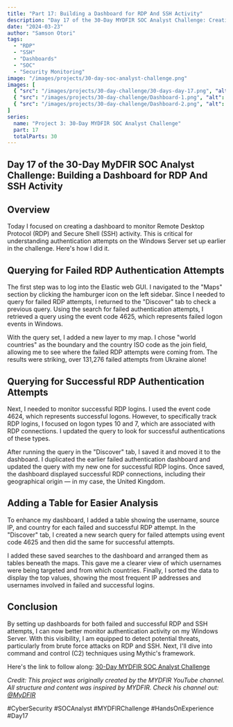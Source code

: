 ```yaml
---
title: "Part 17: Building a Dashboard for RDP And SSH Activity"
description: "Day 17 of the 30-Day MYDFIR SOC Analyst Challenge: Creating comprehensive dashboards to monitor and analyze RDP and SSH authentication attempts."
date: "2024-03-23"
author: "Samson Otori"
tags:
  - "RDP"
  - "SSH"
  - "Dashboards"
  - "SOC"
  - "Security Monitoring"
image: "/images/projects/30-day-soc-analyst-challenge.png"
images: [
  { "src": "/images/projects/30-day-challenge/30-days-day-17.png", "alt": "30 Days MYDFIR SOC Analyst Challenge Day 17" },
  { "src": "/images/projects/30-day-challenge/Dashboard-1.png", "alt": "RDP Authentication Dashboard Overview" },
  { "src": "/images/projects/30-day-challenge/Dashboard-2.png", "alt": "Detailed Authentication Analysis Dashboard" }
]
series:
  name: "Project 3: 30-Day MYDFIR SOC Analyst Challenge"
  part: 17
  totalParts: 30
---
```


## Day 17 of the 30-Day MyDFIR SOC Analyst Challenge: Building a Dashboard for RDP And SSH Activity

## Overview

Today I focused on creating a dashboard to monitor Remote Desktop Protocol (RDP) and Secure Shell (SSH) activity. This is critical for understanding authentication attempts on the Windows Server set up earlier in the challenge. Here's how I did it.

## Querying for Failed RDP Authentication Attempts

The first step was to log into the Elastic web GUI. I navigated to the "Maps" section by clicking the hamburger icon on the left sidebar. Since I needed to query for failed RDP attempts, I returned to the "Discover" tab to check a previous query. Using the search for failed authentication attempts, I retrieved a query using the event code 4625, which represents failed logon events in Windows.

With the query set, I added a new layer to my map. I chose "world countries" as the boundary and the country ISO code as the join field, allowing me to see where the failed RDP attempts were coming from. The results were striking, over 131,276 failed attempts from Ukraine alone!

## Querying for Successful RDP Authentication Attempts

Next, I needed to monitor successful RDP logins. I used the event code 4624, which represents successful logons. However, to specifically track RDP logins, I focused on logon types 10 and 7, which are associated with RDP connections. I updated the query to look for successful authentications of these types.

After running the query in the "Discover" tab, I saved it and moved it to the dashboard. I duplicated the earlier failed authentication dashboard and updated the query with my new one for successful RDP logins. Once saved, the dashboard displayed successful RDP connections, including their geographical origin — in my case, the United Kingdom.

## Adding a Table for Easier Analysis

To enhance my dashboard, I added a table showing the username, source IP, and country for each failed and successful RDP attempt. In the "Discover" tab, I created a new search query for failed attempts using event code 4625 and then did the same for successful attempts.

I added these saved searches to the dashboard and arranged them as tables beneath the maps. This gave me a clearer view of which usernames were being targeted and from which countries. Finally, I sorted the data to display the top values, showing the most frequent IP addresses and usernames involved in failed and successful logins.

## Conclusion

By setting up dashboards for both failed and successful RDP and SSH attempts, I can now better monitor authentication activity on my Windows Server. With this visibility, I am equipped to detect potential threats, particularly from brute force attacks on RDP and SSH. Next, I'll dive into command and control (C2) techniques using Mythic's framework.

Here's the link to follow along: [30-Day MYDFIR SOC Analyst Challenge](https://www.youtube.com/watch?v=pAfIi6Z6a2g&list=PLG6KGSNK4PuBWmX9NykU0wnWamjxdKhDJ&index=44)

*Credit: This project was originally created by the MYDFIR YouTube channel. All structure and content was inspired by MYDFIR. Check his channel out: [@MyDFIR](https://www.youtube.com/@MyDFIR)*

#CyberSecurity #SOCAnalyst #MYDFIRChallenge #HandsOnExperience #Day17 
